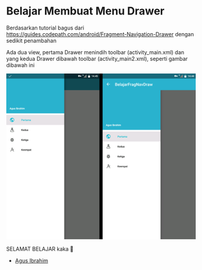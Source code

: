 # Belajar Membuat Menu Drawer

Berdasarkan tutorial bagus dari https://guides.codepath.com/android/Fragment-Navigation-Drawer dengan sedikit penambahan 

Ada dua view, pertama Drawer menindih toolbar (activity_main.xml) dan yang kedua Drawer dibawah toolbar (activity_main2.xml), seperti gambar dibawah ini

![image](https://github.com/agusibrahim/BelajarMembuatDrawer/blob/master/art.png?raw=true)


SELAMAT BELAJAR kaka 🙊
- [Agus Ibrahim](http://fb.me/mynameisagoes)
